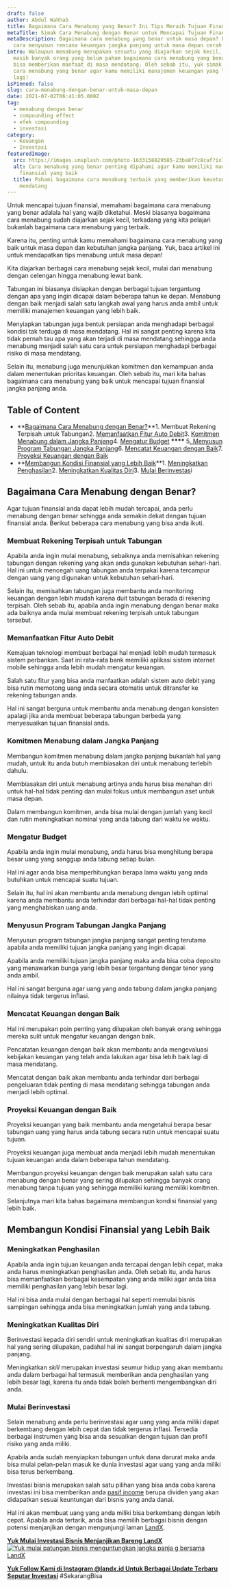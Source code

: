 ```yaml
---
draft: false
author: Abdul Wahhab
title: Bagaimana Cara Menabung yang Benar? Ini Tips Meraih Tujuan Finansial!
metaTitle: Simak Cara Menabung dengan Benar untuk Mencapai Tujuan Finansial Anda
metaDescription: Bagaimana cara menabung yang benar untuk masa depan? Pelajari
  cara menyusun rencana keuangan jangka panjang untuk masa depan cerah yuk!
intro: Walaupun menabung merupakan sesuatu yang diajarkan sejak kecil, tapi
  masih banyak orang yang belum paham bagaimana cara menabung yang benar agar
  bisa memberikan manfaat di masa mendatang. Oleh sebab itu, yuk simak bagaimana
  cara menabung yang benar agar kamu memiliki manajemen keuangan yang lebih baik
  lagi!
isPinned: false
slug: cara-menabung-dengan-benar-untuk-masa-depan
date: 2021-07-02T06:41:05.000Z
tag:
  - menabung dengan benar
  - compounding effect
  - efek compounding
  - investasi
category:
  - Keuangan
  - Investasi
featuredImage:
  src: https://images.unsplash.com/photo-1633158829585-23ba8f7c8caf?ixlib=rb-1.2.1&ixid=MnwxMjA3fDB8MHxzZWFyY2h8OXx8c2F2aW5nfGVufDB8fDB8fA%3D%3D&auto=format&fit=crop&w=500&q=60
  alt: Cara menabung yang benar penting dipahami agar kamu memiliki manajemen
    finansial yang baik
  title: Pahami bagaimana cara menabung terbaik yang memberikan keuntungan di masa
    mendatang
---
```

Untuk mencapai tujuan finansial, memahami bagaimana cara menabung yang benar adalala hal yang wajib diketahui. Meski biasanya bagaimana cara menabung sudah diajarkan sejak kecil, terkadang yang kita pelajari bukanlah bagaimana cara menabung yang terbaik.  

Karena itu, penting untuk kamu memahami bagaimana cara menabung yang baik untuk masa depan dan kebutuhan jangka panjang. Yuk, baca artikel ini untuk mendapatkan tips menabung untuk masa depan!

Kita diajarkan berbagai cara menabung sejak kecil, mulai dari menabung dengan celengan hingga menabung lewat bank.

Tabungan ini biasanya disiapkan dengan berbagai tujuan tergantung dengan apa yang ingin dicapai dalam beberapa tahun ke depan. Menabung dengan baik menjadi salah satu langkah awal yang harus anda ambil untuk memiliki manajemen keuangan yang lebih baik.

Menyiapkan tabungan juga bentuk persiapan anda menghadapi berbagai kondisi tak terduga di masa mendatang. Hal ini sangat penting karena kita tidak pernah tau apa yang akan terjadi di masa mendatang sehingga anda menabung menjadi salah satu cara untuk persiapan menghadapi berbagai risiko di masa mendatang.

Selain itu, menabung juga menunjukkan komitmen dan kemampuan anda dalam menentukan prioritas keuangan. Oleh sebab itu, mari kita bahas bagaimana cara menabung yang baik untuk mencapai tujuan finansial jangka panjang anda.

## Table of Content

* **[Bagaimana Cara Menabung dengan Benar?](#bagaimana-cara-menabung-dengan-benar)**1. Membuat Rekening Terpisah untuk Tabungan2. [Memanfaatkan Fitur Auto Debit](#memanfaatkan-fitur-auto-debit)3. [Komitmen Menabung dalam Jangka Panjang](#komitmen-menabung-dalam-jangka-panjang)4. [Mengatur Budget](#mengatur-budget) **\*\*\*\*** 5[. Menyusun Program Tabungan Jangka Panjang](#menyusun-program-tabungan-jangka-panjang)6. [Mencatat Keuangan dengan Baik](#mencatat-keuangan-dengan-baik)7. [Proyeksi Keuangan dengan Baik](#proyeksi-keuangan-dengan-baik)
* **[Membangun Kondisi Finansial yang Lebih Baik](#membangun-kondisi-finansial-yang-lebih-baik)**1. [Meningkatkan Penghasilan](#meningkatkan-penghasilan)2. [Meningkatkan Kualitas Diri](#meningkatkan-kualitas-diri)3. [Mulai Berinvestas](#mulai-berinvestasi)i

## Bagaimana Cara Menabung dengan Benar?

Agar tujuan finansial anda dapat lebih mudah tercapai, anda perlu menabung dengan benar sehingga anda semakin dekat dengan tujuan finansial anda. Berikut beberapa cara menabung yang bisa anda ikuti.

### Membuat Rekening Terpisah untuk Tabungan

Apabila anda ingin mulai menabung, sebaiknya anda memisahkan rekening tabungan dengan rekening yang akan anda gunakan kebutuhan sehari-hari. Hal ini untuk mencegah uang tabungan anda terpakai karena tercampur dengan uang yang digunakan untuk kebutuhan sehari-hari.

Selain itu, memisahkan tabungan juga membantu anda monitoring keuangan dengan lebih mudah karena duit tabungan berada di rekening terpisah. Oleh sebab itu, apabila anda ingin menabung dengan benar maka ada baiknya anda mulai membuat rekening terpisah untuk tabungan tersebut.

### Memanfaatkan Fitur Auto Debit

Kemajuan teknologi membuat berbagai hal menjadi lebih mudah termasuk sistem perbankan. Saat ini rata-rata bank memiliki aplikasi sistem internet mobile sehingga anda lebih mudah mengatur keuangan.

Salah satu fitur yang bisa anda manfaatkan adalah sistem auto debit  yang bisa rutin memotong uang anda secara otomatis untuk ditransfer ke rekening tabungan anda.

Hal ini sangat berguna untuk membantu anda menabung dengan konsisten apalagi jika anda membuat beberapa tabungan berbeda yang menyesuaikan tujuan finansial anda.

### Komitmen Menabung dalam Jangka Panjang

Membangun komitmen menabung dalam jangka panjang bukanlah hal yang mudah, untuk itu anda butuh membiasakan diri untuk menabung terlebih dahulu.

Membiasakan diri untuk menabung artinya anda harus bisa menahan diri untuk hal-hal tidak penting dan mulai fokus untuk membangun aset untuk masa depan.

Dalam membangun komitmen, anda bisa mulai dengan jumlah yang kecil dan rutin meningkatkan nominal yang anda tabung dari waktu ke waktu.

### Mengatur Budget

Apabila anda ingin mulai menabung, anda harus bisa menghitung berapa besar uang yang sanggup anda tabung setiap bulan.

Hal ini agar anda bisa memperhitungkan berapa lama waktu yang anda butuhkan untuk mencapai suatu tujuan.

Selain itu, hal ini akan membantu anda menabung dengan lebih optimal karena anda membantu anda terhindar dari berbagai hal-hal tidak penting yang menghabiskan uang anda.

### Menyusun Program Tabungan Jangka Panjang

Menyusun program tabungan jangka panjang sangat penting terutama apabila anda memiliki tujuan jangka panjang yang ingin dicapai.

Apabila anda memiliki tujuan jangka panjang maka anda bisa coba deposito yang menawarkan bunga yang lebih besar tergantung dengar tenor yang anda ambil.

Hal ini sangat berguna agar uang yang anda tabung dalam jangka panjang nilainya tidak tergerus inflasi.

### Mencatat Keuangan dengan Baik

Hal ini merupakan poin penting yang dilupakan oleh banyak orang sehingga mereka sulit untuk mengatur keuangan dengan baik.

Pencatatan keuangan dengan baik akan membantu anda mengevaluasi kebijakan keuangan yang telah anda lakukan agar bisa lebih baik lagi di masa mendatang.

Mencatat dengan baik akan membantu anda terhindar dari berbagai pengeluaran tidak penting di masa mendatang sehingga tabungan anda menjadi lebih optimal.

### Proyeksi Keuangan dengan Baik

Proyeksi keuangan yang baik membantu anda mengetahui berapa besar tabungan uang yang harus anda tabung secara rutin untuk mencapai suatu tujuan.

Proyeksi keuangan juga membuat anda menjadi lebih mudah menentukan tujuan keuangan anda dalam beberapa tahun mendatang.

Membangun proyeksi keuangan dengan baik merupakan salah satu cara menabung dengan benar yang sering dilupakan sehingga banyak orang menabung tanpa tujuan yang sehingga memiliki kurang memiliki komitmen.

Selanjutnya mari kita bahas bagaimana membangun kondisi finansial yang lebih baik.

## Membangun Kondisi Finansial yang Lebih Baik

### Meningkatkan Penghasilan

Apabila anda ingin tujuan keuangan anda tercapai dengan lebih cepat, maka anda harus meningkatkan penghasilan anda. Oleh sebab itu, anda harus bisa memanfaatkan berbagai kesempatan yang anda miliki agar anda bisa memiliki penghasilan yang lebih besar lagi.

Hal ini bisa anda mulai dengan berbagai hal seperti memulai bisnis sampingan sehingga anda bisa meningkatkan jumlah yang anda tabung.

### Meningkatkan Kualitas Diri

Berinvestasi kepada diri sendiri untuk meningkatkan kualitas diri merupakan hal yang sering dilupakan, padahal hal ini sangat berpengaruh dalam jangka panjang.

Meningkatkan *skill* merupakan investasi seumur hidup yang akan membantu anda dalam berbagai hal termasuk memberikan anda penghasilan yang lebih besar lagi, karena itu anda tidak boleh berhenti mengembangkan diri anda.

### Mulai Berinvestasi

Selain menabung anda perlu berinvestasi agar uang yang anda miliki dapat berkembang dengan lebih cepat dan tidak tergerus inflasi. Tersedia berbagai instrumen yang bisa anda sesuaikan dengan tujuan dan profil risiko yang anda miliki.

Apabila anda sudah menyiapkan tabungan untuk dana darurat maka anda bisa mulai pelan-pelan masuk ke dunia investasi agar uang yang anda miliki bisa terus berkembang.

Investasi bisnis merupakan salah satu pilihan yang bisa anda coba karena investasi ini bisa memberikan anda [pasif income](https://landx.id/) berupa dividen yang akan didapatkan sesuai keuntungan dari bisnis yang anda danai.

Hal ini akan membuat uang yang anda miliki bisa berkembang dengan lebih cepat. Apabila anda tertarik, anda bisa memilih berbagai bisnis dengan potensi menjanjikan dengan mengunjungi laman [LandX](https://landx.id/).

**[Yuk Mulai Investasi Bisnis Menjanjikan Bareng LandX](https://landx.id/)**
[![Yuk mulai patungan bisnis menguntungkan jangka panja g bersama LandX](https://accountgram-production.sfo2.cdn.digitaloceanspaces.com/landx_ghost/2021/09/Equity-Crowdfunding-di-Indonesia-1--3.png)](https://landx.id/project/?utm_source=Blog&utm_medium=organic+keyword&utm_campaign=blog&utm_id=Blog)

**[Yuk Follow Kami di Instagram @landx.id Untuk Berbagai Update Terbaru Seputar Investasi](https://www.instagram.com/landx.id/?utm_medium=copy_link)**
#SekarangBisa